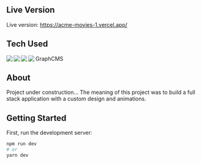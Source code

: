 ## Live Version
Live version: https://acme-movies-1.vercel.app/

## Tech Used
<img align="left" src="https://img.shields.io/badge/-GraphQL-white?style=for-the-badge&logo=graphql&logoColor=#E10098">
<img align="left" src="https://img.shields.io/badge/-Next.JS-white?style=for-the-badge&logo=next.js&logoColor=000000" />
<img align="left" src="https://img.shields.io/badge/-Styled%20Components-white?style=for-the-badge&logo=styled-components&logoColor=DB7093" />
<img align="left" src="https://img.shields.io/badge/-Framer-white?style=for-the-badge&logo=framer&logoColor=DB7093" />
GraphCMS
</br>

## About
Project under construction...
The meaning of this project was to build a full stack application with a custom design and animations.

## Getting Started

First, run the development server:

```bash
npm run dev
# or
yarn dev
```